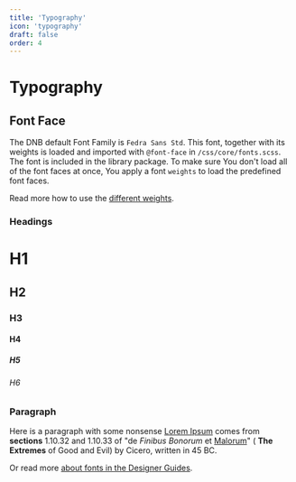```yaml
---
title: 'Typography'
icon: 'typography'
draft: false
order: 4
---
```


# Typography

## Font Face

The DNB default Font Family is `Fedra Sans Std`. This font, together with its weights is loaded and imported with `@font-face` in `/css/core/fonts.scss`. The font is included in the library package.
To make sure You don't load all of the font faces at once, You apply a font `weights` to load the predefined font faces.

Read more how to use the [different weights](/uilib/typography/font-weights/).

### Headings

<div class="example-box">
  <h1>H1</h1>
  <h2>H2</h2>
  <h3>H3</h3>
  <h4>H4</h4>
  <h5>H5</h5>
  <h6>H6</h6>
</div>

### Paragraph

<div class="example-box">
  <p>
    Here is a paragraph with some nonsense
    <a href="/">Lorem Ipsum</a>
    comes from <b>sections</b> 1.10.32 and 1.10.33 of "de
    <i>Finibus Bonorum</i> et <u>Malorum</u>" (
    <strong>The Extremes</strong> of Good and Evil) by Cicero,
    written in 45 BC.
  </p>
</div>

Or read more [about fonts in the Designer Guides](/quickguide-designer/fonts/).
